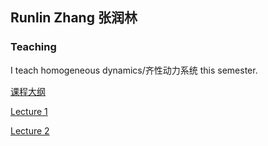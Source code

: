 ## Runlin Zhang 张润林

### Teaching
I teach homogeneous dynamics/齐性动力系统 this semester.

[课程大纲](https://runlinzhang.github.io/2022齐性动力系统课程大纲.pdf?raw=true)

[Lecture 1](https://runlinzhang.github.io/lec1.pdf?raw=true)

[Lecture 2](https://runlinzhang.github.io/lec2.pdf?raw=true)
